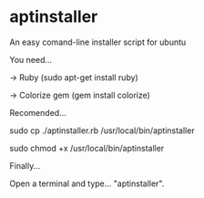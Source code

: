 # aptinstaller
An easy comand-line installer script for ubuntu

You need...

-> Ruby (sudo apt-get install ruby)

-> Colorize gem (gem install colorize)

Recomended...

sudo cp ./aptinstaller.rb /usr/local/bin/aptinstaller

sudo chmod +x /usr/local/bin/aptinstaller

Finally...

Open a terminal and type... "aptinstaller".
